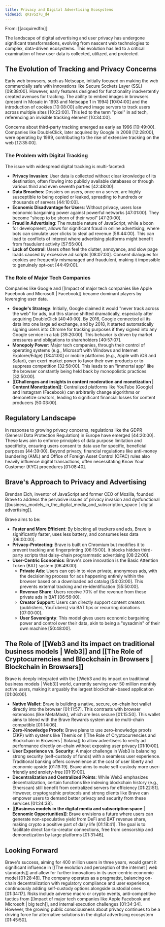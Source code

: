 ```yaml
---
title: Privacy and Digital Advertising Ecosystems
videoId: qRsvSz7u_d4
---
```


From: [[acquiredfm]] <br/> 

The landscape of digital advertising and user privacy has undergone significant transformations, evolving from nascent web technologies to complex, data-driven ecosystems. This evolution has led to a critical examination of how user data is collected, utilized, and protected.

## The Evolution of Tracking and Privacy Concerns

Early web browsers, such as Netscape, initially focused on making the web commercially safe with innovations like Secure Sockets Layer (SSL) <a class="yt-timestamp" data-t="09:38:00">[09:38:00]</a>. However, early features designed for functionality inadvertently created avenues for tracking. The ability to embed images in browsers (present in Mosaic in 1993 and Netscape 1 in 1994) <a class="yt-timestamp" data-t="10:04:00">[10:04:00]</a> and the introduction of cookies <a class="yt-timestamp" data-t="10:08:00">[10:08:00]</a> allowed image servers to track users across multiple sites <a class="yt-timestamp" data-t="10:23:00">[10:23:00]</a>. This led to the term "pixel" in ad tech, referencing an invisible tracking element <a class="yt-timestamp" data-t="10:34:00">[10:34:00]</a>.

Concerns about third-party tracking emerged as early as 1996 <a class="yt-timestamp" data-t="10:49:00">[10:49:00]</a>. Companies like DoubleClick, later acquired by Google in 2008 <a class="yt-timestamp" data-t="12:28:00">[12:28:00]</a>, were operating by 1999, contributing to the rise of extensive tracking on the web <a class="yt-timestamp" data-t="12:35:00">[12:35:00]</a>.

### The Problem with Digital Tracking

The issue with widespread digital tracking is multi-faceted:
*   **Privacy Invasion**: User data is collected without clear knowledge of its destination, often flowing into publicly available databases or through various third and even seventh parties <a class="yt-timestamp" data-t="42:48:00">[42:48:00]</a>.
*   **Data Breaches**: Dossiers on users, once on a server, are highly susceptible to being copied or leaked, spreading to hundreds or thousands of servers <a class="yt-timestamp" data-t="44:10:00">[44:10:00]</a>.
*   **Economic Disadvantage for Users**: Without privacy, users lose economic bargaining power against powerful networks <a class="yt-timestamp" data-t="47:01:00">[47:01:00]</a>. They become "sheep to be shorn of their wool" <a class="yt-timestamp" data-t="47:20:00">[47:20:00]</a>.
*   **Fraud in Advertising**: The mutable nature of JavaScript, while a boon for development, allows for significant fraud in online advertising, where bots can simulate user clicks to steal ad revenue <a class="yt-timestamp" data-t="56:44:00">[56:44:00]</a>. This can lead to conflicts of interest where advertising platforms might benefit from fraudulent activity <a class="yt-timestamp" data-t="57:55:00">[57:55:00]</a>.
*   **Lack of Control**: Users often feel the clutter, annoyance, and slow page loads caused by excessive ad scripts <a class="yt-timestamp" data-t="08:07:00">[08:07:00]</a>. Consent dialogues for cookies are frequently mismanaged and fraudulent, making it impossible to genuinely opt-out <a class="yt-timestamp" data-t="44:49:00">[44:49:00]</a>.

### The Role of Major Tech Companies

Companies like Google and [[Impact of major tech companies like Apple Facebook and Microsoft | Facebook]] became dominant players by leveraging user data.
*   **Google's Strategy**: Initially, Google claimed it would "never track across the web" for ads, but this stance shifted dramatically, especially after acquiring DoubleClick <a class="yt-timestamp" data-t="40:40:00">[40:40:00]</a>. By 2016, Google connected all its data into one large ad exchange, and by 2018, it started automatically signing users into Chrome for tracking purposes if they signed into any Google service in a tab <a class="yt-timestamp" data-t="39:20:00">[39:20:00]</a>. This behavior is driven by market pressures and obligations to shareholders <a class="yt-timestamp" data-t="40:57:00">[40:57:07]</a>.
*   **Monopoly Power**: Major tech companies, through their control of operating systems (e.g., Microsoft with Windows and Internet Explorer/Edge) <a class="yt-timestamp" data-t="18:41:00">[18:41:00]</a> or mobile platforms (e.g., Apple with iOS and Safari), can exert market power to favor their own products or to suppress competition <a class="yt-timestamp" data-t="32:58:00">[32:58:00]</a>. This leads to an "immortal app" like the browser constantly being held back by monopolistic practices <a class="yt-timestamp" data-t="32:50:00">[32:50:00]</a>.
*   **[[Challenges and insights in content moderation and monetization | Content Monetization]]**: Centralized platforms like YouTube (Google) and Instagram (Facebook) can arbitrarily change algorithms or demonetize creators, leading to significant financial losses for content producers <a class="yt-timestamp" data-t="50:03:00">[50:03:00]</a>.

## Regulatory Landscape

In response to growing privacy concerns, regulations like the GDPR (General Data Protection Regulation) in Europe have emerged <a class="yt-timestamp" data-t="44:20:00">[44:20:00]</a>. These laws aim to enforce principles of data purpose limitation and specificity, ensuring users consent to data use for specific, beneficial purposes <a class="yt-timestamp" data-t="44:39:00">[44:39:00]</a>. Beyond privacy, financial regulations like anti-money laundering (AML) and Office of Foreign Asset Control (OFAC) rules also heavily influence digital transactions, often necessitating Know Your Customer (KYC) procedures <a class="yt-timestamp" data-t="01:08:40">[01:08:40]</a>.

## Brave's Approach to Privacy and Advertising

Brendan Eich, inventor of JavaScript and former CEO of Mozilla, founded Brave to address the pervasive issues of privacy invasion and dysfunctional [[business_models_in_the_digital_media_and_subscription_space | digital advertising]].

Brave aims to be:
*   **Faster and More Efficient**: By blocking all trackers and ads, Brave is significantly faster, uses less battery, and consumes less data <a class="yt-timestamp" data-t="06:00:00">[06:00:00]</a>.
*   **Privacy-Protecting**: Brave is built on Chromium but modifies it to prevent tracking and fingerprinting <a class="yt-timestamp" data-t="06:15:00">[06:15:00]</a>. It blocks hidden third-party scripts that daisy-chain programmatic advertising <a class="yt-timestamp" data-t="08:22:00">[08:22:00]</a>.
*   **User-Centric Economics**: Brave's core innovation is the Basic Attention Token (BAT) system <a class="yt-timestamp" data-t="06:49:00">[06:49:00]</a>.
    *   **Private Ads**: Users can opt-in to view private, anonymous ads, with the decisioning process for ads happening entirely within the browser based on a downloaded ad catalog <a class="yt-timestamp" data-t="54:03:00">[54:03:00]</a>. This prevents external tracking and re-identification <a class="yt-timestamp" data-t="55:50:00">[55:50:00]</a>.
    *   **Revenue Share**: Users receive 70% of the revenue from these private ads in BAT <a class="yt-timestamp" data-t="06:56:00">[06:56:00]</a>.
    *   **Creator Support**: Users can directly support content creators (publishers, YouTubers) via BAT tips or recurring donations <a class="yt-timestamp" data-t="07:00:00">[07:00:00]</a>.
    *   **User Sovereignty**: This model gives users economic bargaining power and control over their data, akin to being a "sysadmin" of their own machine <a class="yt-timestamp" data-t="50:48:00">[50:48:00]</a>.

## The Role of [[Web3 and its impact on traditional business models | Web3]] and [[The Role of Cryptocurrencies and Blockchain in Browsers | Blockchain in Browsers]]

Brave is deeply integrated with the [[Web3 and its impact on traditional business models | Web3]] world, currently serving over 50 million monthly active users, making it arguably the largest blockchain-based application <a class="yt-timestamp" data-t="01:06:00">[01:06:00]</a>.
*   **Native Wallet**: Brave is building a native, secure, on-chain hot wallet directly into the browser <a class="yt-timestamp" data-t="01:11:57">[01:11:57]</a>. This contrasts with browser extensions (like MetaMask), which are less secure <a class="yt-timestamp" data-t="01:15:50">[01:15:50]</a>. This wallet aims to blend with the Brave Rewards system and be multi-chain compatible <a class="yt-timestamp" data-t="01:14:06">[01:14:06]</a>.
*   **Zero-Knowledge Proofs**: Brave plans to use zero-knowledge proofs (ZKP) with systems like Themis on [[The Role of Cryptocurrencies and Blockchain in Browsers | Solana]] to allow advertisers to verify ad performance directly on-chain without exposing user privacy <a class="yt-timestamp" data-t="01:10:00">[01:10:00]</a>.
*   **User Experience vs. Security**: A major challenge in Web3 is balancing strong security (self-custody of funds) with a seamless user experience. Traditional banking offers convenience at the cost of user liberty and economic upside <a class="yt-timestamp" data-t="01:19:19">[01:19:19]</a>. Brave aims to make self-custody more user-friendly and anxiety-free <a class="yt-timestamp" data-t="01:19:00">[01:19:00]</a>.
*   **Decentralization and Centralized Points**: While Web3 emphasizes decentralization, certain functions like indexing blockchain history (e.g., Etherscan) still benefit from centralized servers for efficiency <a class="yt-timestamp" data-t="01:22:51">[01:22:51]</a>. However, cryptographic protocols and strong clients like Brave can empower users to demand better privacy and security from these services <a class="yt-timestamp" data-t="01:24:38">[01:24:38]</a>.
*   **[[Business models in the digital media and subscription space | Economic Opportunities]]**: Brave envisions a future where users can generate non-speculative yield from DeFi and BAT revenue share, making crypto a positive part of daily life <a class="yt-timestamp" data-t="01:18:41">[01:18:41]</a>. The goal is to facilitate direct fan-to-creator connections, free from censorship and demonetization by large platforms <a class="yt-timestamp" data-t="01:31:46">[01:31:46]</a>.

## Looking Forward

Brave's success, aiming for 400 million users in three years, would grant it significant influence in [[The evolution and perception of the internet | web standards]] and allow for further innovations in its user-centric economic model <a class="yt-timestamp" data-t="01:28:48">[01:28:48]</a>. The company operates as a pragmatist, balancing on-chain decentralization with regulatory compliance and user experience, continuously adding self-custody options alongside custodial ones <a class="yt-timestamp" data-t="01:34:17">[01:34:17]</a>. Risks include adverse macro or crypto events, anti-competitive tactics from [[Impact of major tech companies like Apple Facebook and Microsoft | big tech]], and internal execution challenges <a class="yt-timestamp" data-t="01:34:34">[01:34:34]</a>. However, the growing public consciousness about privacy continues to be a driving force for alternative solutions in the digital advertising ecosystem <a class="yt-timestamp" data-t="01:45:50">[01:45:50]</a>.